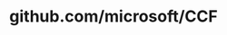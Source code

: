 ---
layout: post
title: github.com/microsoft/CCF
categories: link
tags: [انگلیسی, گیت‌هاب, برنامه‌نویسی]
---